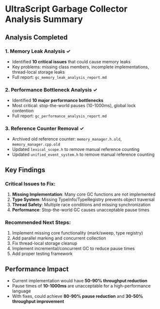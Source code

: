 # UltraScript Garbage Collector Analysis Summary

## Analysis Completed

### 1. Memory Leak Analysis ✓
- Identified **10 critical issues** that could cause memory leaks
- Key problems: missing class members, incomplete implementations, thread-local storage leaks
- Full report: `gc_memory_leak_analysis_report.md`

### 2. Performance Bottleneck Analysis ✓
- Identified **10 major performance bottlenecks**
- Most critical: stop-the-world pauses (10-1000ms), global lock contention
- Full report: `gc_performance_analysis_report.md`

### 3. Reference Counter Removal ✓
- Archived old reference counter: `memory_manager.h.old`, `memory_manager.cpp.old`
- Updated `lexical_scope.h` to remove manual reference counting
- Updated `unified_event_system.h` to remove manual reference counting

## Key Findings

### Critical Issues to Fix:
1. **Missing Implementation**: Many core GC functions are not implemented
2. **Type System**: Missing TypeInfo/TypeRegistry prevents object traversal
3. **Thread Safety**: Multiple race conditions and missing synchronization
4. **Performance**: Stop-the-world GC causes unacceptable pause times

### Recommended Next Steps:
1. Implement missing core functionality (mark/sweep, type registry)
2. Add parallel marking and concurrent collection
3. Fix thread-local storage cleanup
4. Implement incremental/concurrent GC to reduce pause times
5. Add proper testing framework

## Performance Impact
- Current implementation would have **50-90% throughput reduction**
- Pause times of **10-1000ms** are unacceptable for a high-performance language
- With fixes, could achieve **80-90% pause reduction** and **30-50% throughput improvement**